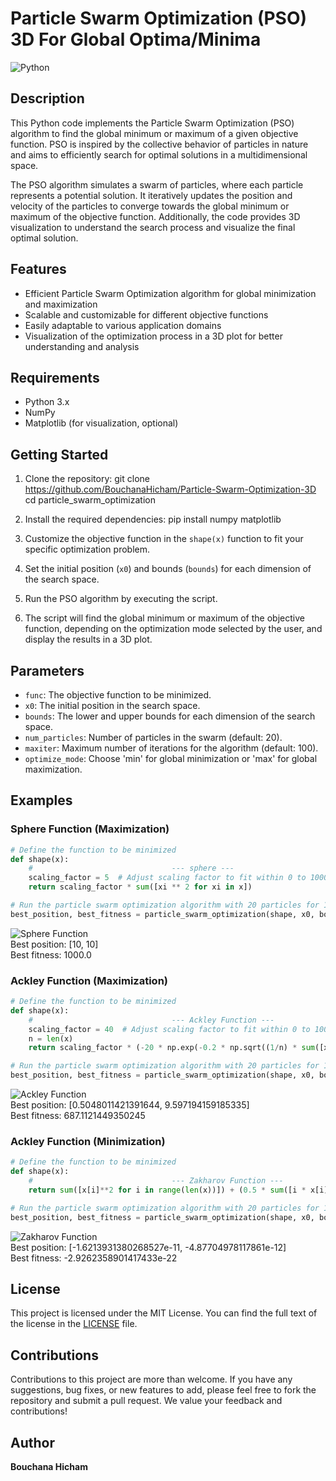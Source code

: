 # Particle Swarm Optimization (PSO) 3D For Global Optima/Minima

![Python](https://img.shields.io/badge/python-3.x-blue.svg)

## Description

This Python code implements the Particle Swarm Optimization (PSO) algorithm to find the global minimum or maximum of a given objective function. PSO is inspired by the collective behavior of particles in nature and aims to efficiently search for optimal solutions in a multidimensional space.

The PSO algorithm simulates a swarm of particles, where each particle represents a potential solution. It iteratively updates the position and velocity of the particles to converge towards the global minimum or maximum of the objective function. Additionally, the code provides 3D visualization to understand the search process and visualize the final optimal solution.

## Features

- Efficient Particle Swarm Optimization algorithm for global minimization and maximization
- Scalable and customizable for different objective functions
- Easily adaptable to various application domains
- Visualization of the optimization process in a 3D plot for better understanding and analysis

## Requirements

- Python 3.x
- NumPy
- Matplotlib (for visualization, optional)

## Getting Started

1. Clone the repository:
git clone https://github.com/BouchanaHicham/Particle-Swarm-Optimization-3D
cd particle_swarm_optimization


2. Install the required dependencies:
pip install numpy matplotlib


3. Customize the objective function in the `shape(x)` function to fit your specific optimization problem.

4. Set the initial position (`x0`) and bounds (`bounds`) for each dimension of the search space.

5. Run the PSO algorithm by executing the script.

6. The script will find the global minimum or maximum of the objective function, depending on the optimization mode selected by the user, and display the results in a 3D plot.

## Parameters

- `func`: The objective function to be minimized.
- `x0`: The initial position in the search space.
- `bounds`: The lower and upper bounds for each dimension of the search space.
- `num_particles`: Number of particles in the swarm (default: 20).
- `maxiter`: Maximum number of iterations for the algorithm (default: 100).
- `optimize_mode`: Choose 'min' for global minimization or 'max' for global maximization.

## Examples
### Sphere Function (Maximization)
```python
# Define the function to be minimized
def shape(x):
    #                               --- sphere ---
    scaling_factor = 5  # Adjust scaling factor to fit within 0 to 1000
    return scaling_factor * sum([xi ** 2 for xi in x])

# Run the particle swarm optimization algorithm with 20 particles for 100 iterations
best_position, best_fitness = particle_swarm_optimization(shape, x0, bounds, num_particles=20, maxiter=100, optimize_mode="max")
```

![Sphere Function](https://github.com/BouchanaHicham/Particle-Swarm-Optimization-3D/blob/main/Examples/Sphere/Sphere.png)<br>
Best position: [10, 10]<br>
Best fitness: 1000.0
### Ackley Function (Maximization)
```python
# Define the function to be minimized
def shape(x):
    #                               --- Ackley Function --- 
    scaling_factor = 40  # Adjust scaling factor to fit within 0 to 1000
    n = len(x)
    return scaling_factor * (-20 * np.exp(-0.2 * np.sqrt((1/n) * sum([xi ** 2 for xi in x]))) - np.exp((1/n) * sum([np.cos(2 * np.pi * xi) for xi in x])) + 20 + np.exp(1))

# Run the particle swarm optimization algorithm with 20 particles for 100 iterations
best_position, best_fitness = particle_swarm_optimization(shape, x0, bounds, num_particles=20, maxiter=100, optimize_mode="max")
```

![Ackley Function](https://github.com/BouchanaHicham/Particle-Swarm-Optimization-3D/blob/main/Examples/Ackley%20Function/Ackley%20Function.png)<br>
Best position: [0.5048011421391644, 9.597194159185335] <br>
Best fitness: 687.1121449350245
### Ackley Function (Minimization)
```python
# Define the function to be minimized
def shape(x):
    #                               --- Zakharov Function ---  
    return sum([x[i]**2 for i in range(len(x))]) + (0.5 * sum([i * x[i] for i in range(len(x))]))**2 + (0.5 * sum([i * x[i] for i in range(len(x))]))**4

# Run the particle swarm optimization algorithm with 20 particles for 100 iterations
best_position, best_fitness = particle_swarm_optimization(shape, x0, bounds, num_particles=20, maxiter=100, optimize_mode="min")  # Notice how we changed the 'optimize_mode' to "min" 
```

![Zakharov Function](https://github.com/BouchanaHicham/Particle-Swarm-Optimization-3D/blob/main/Examples/Zakharov%20Function/Zakharov%20Function%20(min).png)<br>
Best position: [-1.6213931380268527e-11, -4.87704978117861e-12]<br>
Best fitness: -2.9262358901417433e-22

## License

This project is licensed under the MIT License. You can find the full text of the license in the [LICENSE](LICENSE) file.

## Contributions

Contributions to this project are more than welcome. If you have any suggestions, bug fixes, or new features to add, please feel free to fork the repository and submit a pull request. We value your feedback and contributions!

## Author

**Bouchana Hicham**
